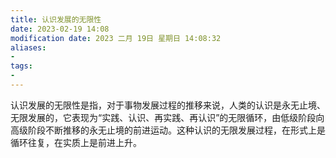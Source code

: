 ```yaml
---
title: 认识发展的无限性
date: 2023-02-19 14:08
modification date: 2023 二月 19日 星期日 14:08:32
aliases: 
- 
tags: 
- 
---
```


认识发展的无限性是指，对于事物发展过程的推移来说，人类的认识是永无止境、无限发展的，它表现为“实践、认识、再实践、再认识”的无限循环，由低级阶段向高级阶段不断推移的永无止境的前进运动。这种认识的无限发展过程，在形式上是循环往复，在实质上是前进上升。